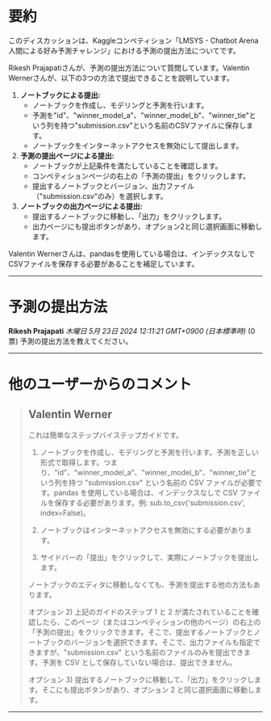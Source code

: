 # 要約 
このディスカッションは、Kaggleコンペティション「LMSYS - Chatbot Arena 人間による好み予測チャレンジ」における予測の提出方法についてです。

Rikesh Prajapatiさんが、予測の提出方法について質問しています。Valentin Wernerさんが、以下の3つの方法で提出できることを説明しています。

1. **ノートブックによる提出:**
    - ノートブックを作成し、モデリングと予測を行います。
    - 予測を"id"、"winner_model_a"、"winner_model_b"、"winner_tie"という列を持つ"submission.csv"という名前のCSVファイルに保存します。
    - ノートブックをインターネットアクセスを無効にして提出します。
2. **予測の提出ページによる提出:**
    - ノートブックが上記条件を満たしていることを確認します。
    - コンペティションページの右上の「予測の提出」をクリックします。
    - 提出するノートブックとバージョン、出力ファイル（"submission.csv"のみ）を選択します。
3. **ノートブックの出力ページによる提出:**
    - 提出するノートブックに移動し、「出力」をクリックします。
    - 出力ページにも提出ボタンがあり、オプション2と同じ選択画面に移動します。

Valentin Wernerさんは、pandasを使用している場合は、インデックスなしでCSVファイルを保存する必要があることを補足しています。


---
# 予測の提出方法

**Rikesh Prajapati** *木曜日 5月 23日 2024 12:11:21 GMT+0900 (日本標準時)* (0 票)
予測の提出方法を教えてください。

---
# 他のユーザーからのコメント
> ## Valentin Werner
> 
> これは簡単なステップバイステップガイドです。
> 
> 1) ノートブックを作成し、モデリングと予測を行います。予測を正しい形式で取得します。つまり、"id"、"winner_model_a"、"winner_model_b"、"winner_tie"という列を持つ "submission.csv" という名前の CSV ファイルが必要です。pandas を使用している場合は、インデックスなしで CSV ファイルを保存する必要があります。例: sub.to_csv('submission.csv', index=False)。
> 
> 2) ノートブックはインターネットアクセスを無効にする必要があります。
> 
> 3) サイドバーの「提出」をクリックして、実際にノートブックを提出します。
> 
> ノートブックのエディタに移動しなくても、予測を提出する他の方法もあります。
> 
> オプション 2) 上記のガイドのステップ 1 と 2 が満たされていることを確認したら、このページ（またはコンペティションの他のページ）の右上の「予測の提出」をクリックできます。そこで、提出するノートブックとノートブックのバージョンを選択できます。そこで、出力ファイルも指定できますが、"submission.csv" という名前のファイルのみを提出できます。予測を CSV として保存していない場合は、提出できません。
> 
> オプション 3) 提出するノートブックに移動して、「出力」をクリックします。そこにも提出ボタンがあり、オプション 2 と同じ選択画面に移動します。
> 
> 
> 
---

